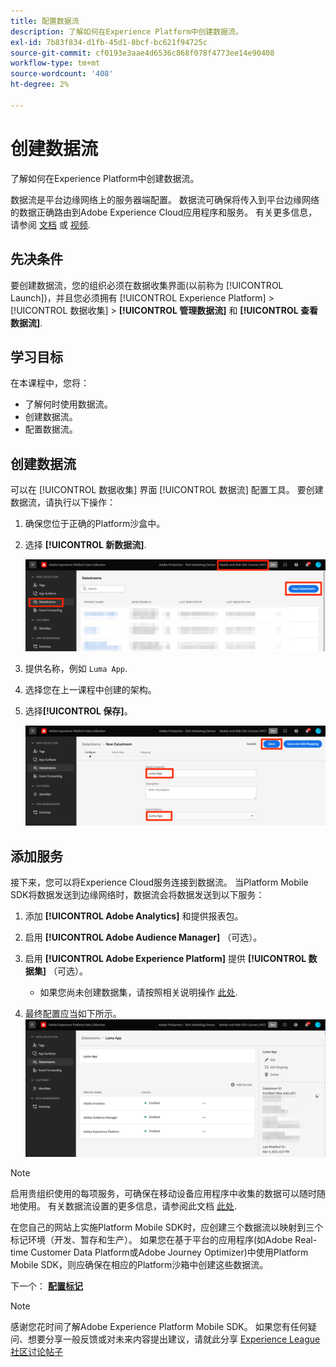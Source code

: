 ```yaml
---
title: 配置数据流
description: 了解如何在Experience Platform中创建数据流。
exl-id: 7b83f834-d1fb-45d1-8bcf-bc621f94725c
source-git-commit: cf0193e3aae4d6536c868f078f4773ee14e90408
workflow-type: tm+mt
source-wordcount: '408'
ht-degree: 2%

---
```


# 创建数据流

了解如何在Experience Platform中创建数据流。

数据流是平台边缘网络上的服务器端配置。  数据流可确保将传入到平台边缘网络的数据正确路由到Adobe Experience Cloud应用程序和服务。 有关更多信息，请参阅 [文档](https://experienceleague.adobe.com/docs/experience-platform/edge/fundamentals/datastreams.html) 或 [视频](https://experienceleague.adobe.com/docs/platform-learn/data-collection/edge-network/configure-datastreams.html?lang=zh-Hans).

## 先决条件

要创建数据流，您的组织必须在数据收集界面(以前称为 [!UICONTROL Launch])，并且您必须拥有 [!UICONTROL Experience Platform] > [!UICONTROL 数据收集] > **[!UICONTROL 管理数据流]** 和 **[!UICONTROL 查看数据流]**.

## 学习目标

在本课程中，您将：

* 了解何时使用数据流。
* 创建数据流。
* 配置数据流。

## 创建数据流

可以在 [!UICONTROL 数据收集] 界面 [!UICONTROL 数据流] 配置工具。 要创建数据流，请执行以下操作：

1. 确保您位于正确的Platform沙盒中。
1. 选择 **[!UICONTROL 新数据流]**.

   ![数据流主页](assets/mobile-datastream-new.png)

1. 提供名称，例如 `Luma App`.
1. 选择您在上一课程中创建的架构。
1. 选择&#x200B;**[!UICONTROL 保存]**。

   ![新数据流](assets/mobile-datastream-name.png)


## 添加服务

接下来，您可以将Experience Cloud服务连接到数据流。 当Platform Mobile SDK将数据发送到边缘网络时，数据流会将数据发送到以下服务：

1. 添加 **[!UICONTROL Adobe Analytics]** 和提供报表包。

1. 启用 **[!UICONTROL Adobe Audience Manager]** （可选）。

1. 启用 **[!UICONTROL Adobe Experience Platform]** 提供 **[!UICONTROL 数据集]** （可选）。
   * 如果您尚未创建数据集，请按照相关说明操作 [此处](platform.md).

1. 最终配置应当如下所示。
   ![数据流设置](assets/mobile-datastream-settings.png)


>[!NOTE]
>
>启用贵组织使用的每项服务，可确保在移动设备应用程序中收集的数据可以随时随地使用。 有关数据流设置的更多信息，请参阅此文档 [此处](https://experienceleague.adobe.com/docs/experience-platform/edge/fundamentals/datastreams.html#adobe-experience-platform-settings).

在您自己的网站上实施Platform Mobile SDK时，应创建三个数据流以映射到三个标记环境（开发、暂存和生产）。 如果您在基于平台的应用程序(如Adobe Real-time Customer Data Platform或Adobe Journey Optimizer)中使用Platform Mobile SDK，则应确保在相应的Platform沙箱中创建这些数据流。

下一个： **[配置标记](configure-tags.md)**

>[!NOTE]
>
>感谢您花时间了解Adobe Experience Platform Mobile SDK。 如果您有任何疑问、想要分享一般反馈或对未来内容提出建议，请就此分享 [Experience League社区讨论帖子](https://experienceleaguecommunities.adobe.com/t5/adobe-experience-platform-launch/tutorial-discussion-implement-adobe-experience-cloud-in-mobile/td-p/443796)
